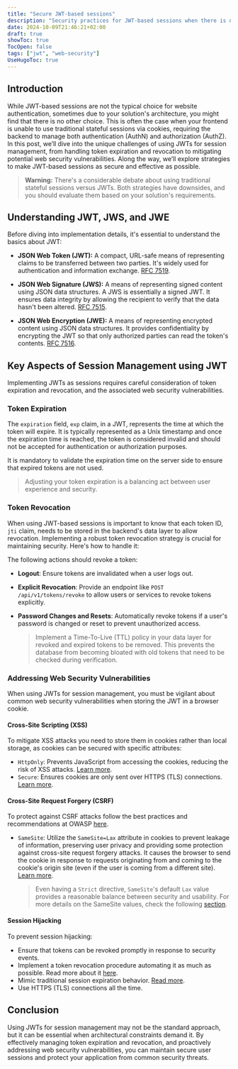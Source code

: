 ```yaml
---
title: "Secure JWT-based sessions"
description: "Security practices for JWT-based sessions when there is no other choice"
date: 2024-10-09T21:46:21+02:00
draft: true
showToc: true
TocOpen: false
tags: ["jwt", "web-security"]
UseHugoToc: true
---
```

## Introduction

While JWT-based sessions are not the typical choice for website authentication, sometimes due to your solution's architecture, you might find that there is no other choice. This is often the case when your frontend is unable to use traditional stateful sessions via cookies, requiring the backend to manage both authentication (AuthN) and authorization (AuthZ). In this post, we’ll dive into the unique challenges of using JWTs for session management, from handling token expiration and revocation to mitigating potential web security vulnerabilities. Along the way, we’ll explore strategies to make JWT-based sessions as secure and effective as possible.

> **Warning:** There's a considerable debate about using traditional stateful sessions versus JWTs. Both strategies have downsides, and you should evaluate them based on your solution's requirements.

## Understanding JWT, JWS, and JWE

Before diving into implementation details, it's essential to understand the basics about JWT:

- **JSON Web Token (JWT):** A compact, URL-safe means of representing claims to be transferred between two parties. It's widely used for authentication and information exchange. [RFC 7519](https://datatracker.ietf.org/doc/html/rfc7519).

- **JSON Web Signature (JWS):** A means of representing signed content using JSON data structures. A JWS is essentially a signed JWT. It ensures data integrity by allowing the recipient to verify that the data hasn't been altered. [RFC 7515](https://datatracker.ietf.org/doc/html/rfc7515).

- **JSON Web Encryption (JWE):** A means of representing encrypted content using JSON data structures. It provides confidentiality by encrypting the JWT so that only authorized parties can read the token's contents. [RFC 7516](https://datatracker.ietf.org/doc/html/rfc7516).

## Key Aspects of Session Management using JWT

Implementing JWTs as sessions requires careful consideration of token expiration and revocation, and the associated web security vulnerabilities.

### Token Expiration

The `expiration` field, `exp` claim, in a JWT, represents the time at which the token will expire. It is typically represented as a Unix timestamp and once the expiration time is reached, the token is considered invalid and should not be accepted for authentication or authorization purposes.

It is mandatory to validate the expiration time on the server side to ensure that expired tokens are not used.

> Adjusting your token expiration is a balancing act between user experience and security.

### Token Revocation

When using JWT-based sessions is important to know that each token ID, `jti` claim, needs to be stored in the backend's data layer to allow revocation. Implementing a robust token revocation strategy is crucial for maintaining security. Here's how to handle it:

The following actions should revoke a token:

  - **Logout**: Ensure tokens are invalidated when a user logs out.

  - **Explicit Revocation**: Provide an endpoint like `POST /api/v1/tokens/revoke` to allow users or services to revoke tokens explicitly.

  - **Password Changes and Resets**: Automatically revoke tokens if a user's password is changed or reset to prevent unauthorized access.


    > Implement a Time-To-Live (TTL) policy in your data layer for revoked and expired tokens to be removed. This prevents the database from becoming bloated with old tokens that need to be checked during verification.


### Addressing Web Security Vulnerabilities 

When using JWTs for session management, you must be vigilant about common web security vulnerabilities when storing the JWT in a browser cookie.

#### Cross-Site Scripting (XSS)

To mitigate XSS attacks you need to store them in cookies rather than local storage, as cookies can be secured with specific attributes:

- `HttpOnly`: Prevents JavaScript from accessing the cookies, reducing the risk of XSS attacks. [Learn more](https://cheatsheetseries.owasp.org/cheatsheets/Session_Management_Cheat_Sheet.html#httponly-attribute).
- `Secure`: Ensures cookies are only sent over  HTTPS (TLS) connections. [Learn more](https://cheatsheetseries.owasp.org/cheatsheets/Session_Management_Cheat_Sheet.html#secure-attribute).


#### Cross-Site Request Forgery (CSRF)

To protect against CSRF attacks follow the best practices and recommendations at OWASP [here](https://cheatsheetseries.owasp.org/cheatsheets/Cross-Site_Request_Forgery_Prevention_Cheat_Sheet.html#token-based-mitigation).

- `SameSite`: Utilize the `SameSite=Lax` attribute in cookies to prevent leakage of information, preserving user privacy and providing some protection against cross-site request forgery attacks. It causes the browser to send the cookie in response to requests originating from and coming to the cookie's origin site (even if the user is coming from a different site). [Learn more](https://cheatsheetseries.owasp.org/cheatsheets/Session_Management_Cheat_Sheet.html#samesite-attribute).

    > Even having a `Strict` directive, `SameSite`'s default `Lax` value provides a reasonable balance between security and usability. For more details on the SameSite values, check the following [section](https://developer.mozilla.org/en-US/docs/Web/HTTP/Cookies#controlling_third-party_cookies_with_samesite).

#### Session Hijacking

To prevent session hijacking:

- Ensure that tokens can be revoked promptly in response to security events.
- Implement a token revocation procedure automating it as much as possible. Read more about it [here](#token-revocation).
- Mimic traditional session expiration behavior. [Read more](https://cheatsheetseries.owasp.org/cheatsheets/Session_Management_Cheat_Sheet.html#session-expiration).
- Use HTTPS (TLS) connections all the time.

## Conclusion

Using JWTs for session management may not be the standard approach, but it can be essential when architectural constraints demand it. By effectively managing token expiration and revocation, and proactively addressing web security vulnerabilities, you can maintain secure user sessions and protect your application from common security threats.

